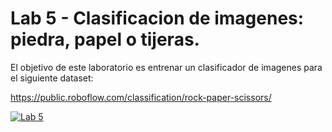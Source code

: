 # Lab 5 - Clasificacion de imagenes: piedra, papel o tijeras.

El objetivo de este laboratorio es entrenar un clasificador de imagenes para el siguiente dataset:

https://public.roboflow.com/classification/rock-paper-scissors/

[![Lab 5](https://colab.research.google.com/assets/colab-badge.svg)](https://colab.research.google.com/github/FCEIA-AAII/lab5/blob/main/lab5.ipynb)
